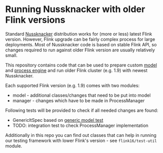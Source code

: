 # Running Nussknacker with older Flink versions
Standard [Nussknacker](https://github.com/touk/nussknacker) distribution works for (more or less) latest Flink version. 
However, Flink upgrade can be fairly complex process for large deployments. Most of Nussknacker code is based on stable Flink API, so changes required to run against older Flink version are usually relatively small. 

This repository contains code that can be used to prepare custom [model](https://nussknacker.io/API.html) and [process engine](https://nussknacker.io/Engines.html) and run older Flink cluster (e.g. 1.9) with newest Nussknacker. 

Each supported Flink version (e.g. 1.9) comes with two modules:
- model - additional classes/changes that need to be put into model
- manager - changes which have to be made in ProcessManager

Following tests will be provided to check if all needed changes are found:
- GenericItSpec based on [generic model test](https://github.com/TouK/nussknacker/blob/staging/engine/flink/generic/src/test/scala/pl/touk/nussknacker/genericmodel/GenericItSpec.scala)
- TODO: integration test to check ProcessManager implementation

Additionally in this repo you can find out classes that can help in running our testing framework with lower Flink's version - see `flink16/test-util` module.